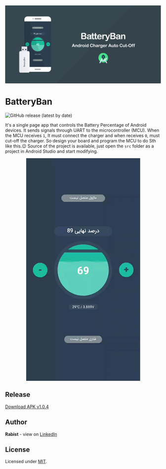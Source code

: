 ![catalog](docs/catalog.jpg)

# BatteryBan

![GitHub release (latest by date)](https://img.shields.io/github/v/release/geraked/application-batteryban)

It's a single page app that controls the Battery Percentage of Android devices. It sends signals through UART to the microcontroller (MCU).
When the MCU receives `1`, It must connect the charger and when receives `0`, must cut-off the charger. So design your board and program the MCU to do Sth like this.😉
Source of the project is available, just open the `src` folder as a project in Android Studio and start modifying.

<p align="center">
    <img src="docs/demo.gif" alt="demo">
</p>

## Release
[Download APK v1.0.4](src/app/release/app-release.apk)

## Author
**Rabist** - view on [LinkedIn](https://www.linkedin.com/in/rabist)

## License
Licensed under [MIT](LICENSE).
